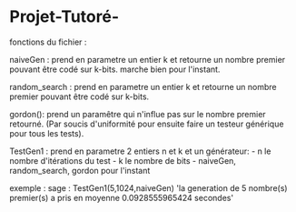# Projet-Tutoré-

fonctions du fichier : 

naiveGen : prend en parametre un entier k et retourne un nombre premier pouvant être codé sur k-bits.
           marche bien pour l'instant.

random_search : prend en parametre un entier k et retourne un nombre premier pouvant être codé sur k-bits.



gordon(): prend un paramêtre qui n'influe pas sur le nombre premier retourné. (Par soucis d'uniformité pour ensuite faire un 
testeur générique pour tous les tests).

TestGen1 : prend en parametre 2 entiers n et k et un générateur:
                      - n le nombre d'itérations du test
                      - k le nombre de bits 
                      - naiveGen, random_search, gordon pour l'instant 
                      
                      
exemple : 
          sage : TestGen1(5,1024,naiveGen)
           'la generation de 5 nombre(s) premier(s) a pris en moyenne 0.0928555965424 secondes'
           


